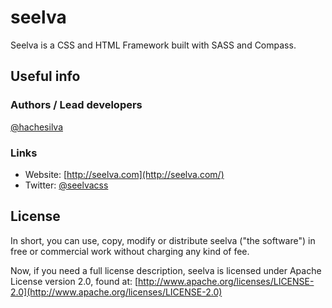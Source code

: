 # seelva #

Seelva is a CSS and HTML Framework built with SASS and Compass.

## Useful info ##

### Authors / Lead developers ###

[@hachesilva](http://twitter.com/hachesilva)

### Links ###

* Website: [http://seelva.com](http://seelva.com/)
* Twitter: [@seelvacss](http://twitter.com/seelvacss)

## License ##

In short, you can use, copy, modify or distribute seelva ("the software") in free or commercial work without charging any kind of fee.

Now, if you need a full license description, seelva is licensed under Apache License version 2.0, found at:
[http://www.apache.org/licenses/LICENSE-2.0](http://www.apache.org/licenses/LICENSE-2.0)